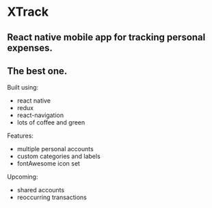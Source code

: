 XTrack
========

React native mobile app for tracking personal expenses.
---------------

The best one.
---------------

Built using:
 - react native
 - redux
 - react-navigation
 - lots of coffee and green

Features:

  - multiple personal accounts
  - custom categories and labels
  - fontAwesome icon set

Upcoming:
  - shared accounts
  - reoccurring transactions
